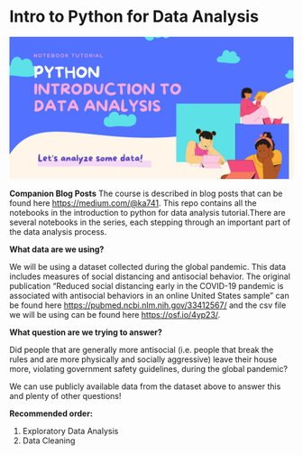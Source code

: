 # Intro to Python for Data Analysis

![](https://github.com/ka741/IntroPythonDataAnalysis/blob/main/Python%20Data%20Analysis.png)

**Companion Blog Posts**
The course is described in blog posts that can be found here https://medium.com/@ka741. This repo contains all the notebooks in the introduction to python for data analysis tutorial.There are several notebooks in the series, each stepping through an important part of the data analysis process.

**What data are we using?**

We will be using a dataset collected during the global pandemic. This data includes measures of social distancing and antisocial behavior. The original publication “Reduced social distancing early in the COVID-19 pandemic is associated with antisocial behaviors in an online United States sample” can be found here https://pubmed.ncbi.nlm.nih.gov/33412567/ and the csv file we will be using can be found here https://osf.io/4yp23/.

**What question are we trying to answer?**

Did people that are generally more antisocial (i.e. people that break the rules and are more physically and socially aggressive) leave their house more, violating government safety guidelines, during the global pandemic?

We can use publicly available data from the dataset above to answer this and plenty of other questions!

**Recommended order:**

1)	Exploratory Data Analysis
2)  Data Cleaning
